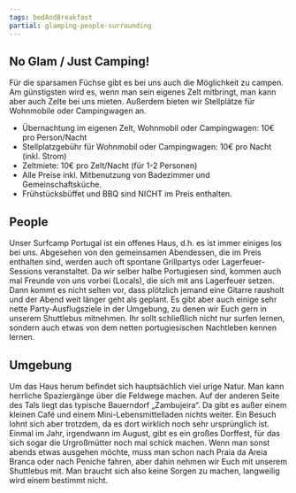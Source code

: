 ```yaml
---
tags: bedAndBreakfast
partial: glamping-people-surrounding
---
```


## No Glam / Just Camping!

Für die sparsamen Füchse gibt es bei uns auch die Möglichkeit zu campen. Am günstigsten wird es, wenn man sein eigenes Zelt mitbringt, man kann aber auch Zelte bei uns mieten. Außerdem bieten wir Stellplätze für Wohnmobile oder Campingwagen an.

* Übernachtung im eigenen Zelt, Wohnmobil oder Campingwagen: 10€ pro Person/Nacht
* Stellplatzgebühr für Wohnmobil oder Campingwagen: 10€ pro Nacht (inkl. Strom)
* Zeltmiete: 10€ pro Zelt/Nacht (für 1-2 Personen)
* Alle Preise inkl. Mitbenutzung von Badezimmer und Gemeinschaftsküche.
* Frühstücksbüffet und BBQ sind NICHT im Preis enthalten.


## People

Unser Surfcamp Portugal ist ein offenes Haus, d.h. es ist immer einiges los bei uns. Abgesehen von den gemeinsamen Abendessen, die im Preis enthalten sind, werden auch oft spontane Grillpartys oder Lagerfeuer-Sessions veranstaltet. Da wir selber halbe Portugiesen sind, kommen auch mal Freunde von uns vorbei (Locals), die sich mit ans Lagerfeuer setzen. Dann kommt es nicht selten vor, dass plötzlich jemand eine Gitarre rausholt und der Abend weit länger geht als geplant. Es gibt aber auch einige sehr nette Party-Ausflugsziele in der Umgebung, zu denen wir Euch gern in unserem Shuttlebus mitnehmen. Ihr sollt schließlich nicht nur surfen lernen, sondern auch etwas von dem netten portugiesischen Nachtleben kennen lernen.

## Umgebung

Um das Haus herum befindet sich hauptsächlich viel urige Natur. Man kann herrliche Spaziergänge über die Feldwege machen. Auf der anderen Seite des Tals liegt das typische Bauerndorf „Zambujeira“. Da gibt es außer einem kleinen Café und einem Mini-Lebensmittelladen nichts weiter. Ein Besuch lohnt sich aber trotzdem, da es dort wirklich noch sehr ursprünglich ist. Einmal im Jahr, irgendwann im August, gibt es ein großes Dorffest, für das sich sogar die Urgroßmütter noch mal schick machen. Wenn man sonst abends etwas ausgehen möchte, muss man schon nach Praia da Areia Branca oder nach Peniche fahren, aber dahin nehmen wir Euch mit unserem Shuttlebus mit. Man braucht sich also keine Sorgen zu machen, langweilig wird einem bestimmt nicht.
